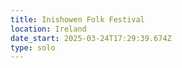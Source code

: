```yaml
---
title: Inishowen Folk Festival
location: Ireland
date_start: 2025-03-24T17:29:39.674Z
type: solo
---
```


